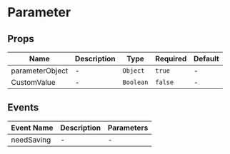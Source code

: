 # Parameter

## Props

<!-- @vuese:Parameter:props:start -->
|Name|Description|Type|Required|Default|
|---|---|---|---|---|
|parameterObject|-|`Object`|`true`|-|
|CustomValue|-|`Boolean`|`false`|-|

<!-- @vuese:Parameter:props:end -->


## Events

<!-- @vuese:Parameter:events:start -->
|Event Name|Description|Parameters|
|---|---|---|
|needSaving|-|-|

<!-- @vuese:Parameter:events:end -->



